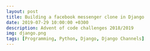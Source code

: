 ```yaml
---
layout: post
title: Building a facebook messenger clone in Django
date: 2019-07-29 10:00:00 +0300
description: Advent of code challenges 2018/2019
img: django.png
tags: [Programming, Python, Django, Django Channels]
---
```

